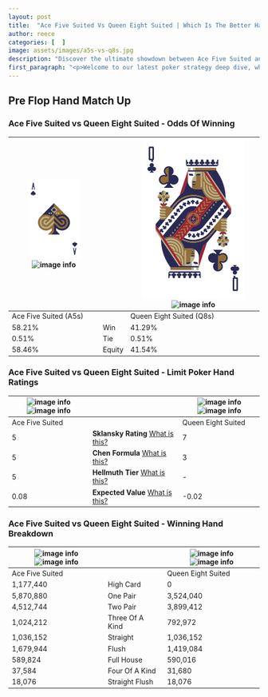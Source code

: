 ```yaml
---
layout: post
title:  "Ace Five Suited Vs Queen Eight Suited | Which Is The Better Hand In Poker? A Complete Guide"
author: reece
categories: [  ]
image: assets/images/a5s-vs-q8s.jpg
description: "Discover the ultimate showdown between Ace Five Suited and Queen Eight Suited in poker! Uncover the odds, strategies, and scenarios where one hand triumphs over the other. Get ready to up your poker game with this thrilling analysis."
first_paragraph: "<p>Welcome to our latest poker strategy deep dive, where we're pitting two distinct hands against each other in a high-stakes showdown: Ace Five Suited vs Queen Eight Suited.</p><p>In the dynamic world of poker, every decision counts, and knowing which hand holds the upper hand is key to your success at the table.</p><p>In this article, we'll dissect these two hands, explore the scenarios where one dominates the other, and equip you with the knowledge to make strategic choices that can tip the odds in your favor.</p><p>Get ready to unravel the intriguing dynamics of these poker hands and elevate your game to new heights.</p>"
---
```




[comment]: # (sp0)

## Pre Flop Hand Match Up

<div class="table hand-ratings" markdown="1"> 



### Ace Five Suited vs Queen Eight Suited - Odds Of Winning


    
| ![image info](assets/images/hand1/A.png) ![image info](assets/images/hand1/5s.png) |  | ![image info](assets/images/hand2/Q.png) ![image info](assets/images/hand2/8s.png) |
| -------- | -------- | -------- |
| Ace Five Suited (A5s) |  | Queen Eight Suited (Q8s) |
| 58.21% | Win | 41.29% |
| 0.51% | Tie | 0.51% |
| 58.46% | Equity | 41.54% |




[comment]: # (sp1)



### Ace Five Suited vs Queen Eight Suited - Limit Poker Hand Ratings


    
| ![image info](https://www.riverpairs.com/assets/images/hand1/A.png) ![image info](https://www.riverpairs.com/assets/images/hand1/5s.png) |  | ![image info](https://www.riverpairs.com/assets/images/hand2/Q.png) ![image info](https://www.riverpairs.com/assets/images/hand2/8s.png) |
| -------- | -------- | -------- |
| Ace Five Suited |  | Queen Eight Suited |
| 5 | **Sklansky Rating** [What is this?](/sklansky-rating-explained) | 7 |
| 5 | **Chen Formula** [What is this?](/chen-formula-explained) | 3 |
| 5 | **Hellmuth Tier** [What is this?](/Hellmuth-tier-explained) | - |
| 0.08 | **Expected Value** [What is this?](/expected-value-explained) | -0.02 |




[comment]: # (sp2)



### Ace Five Suited vs Queen Eight Suited - Winning Hand Breakdown


    
| ![image info](https://www.riverpairs.com/assets/images/hand1/A.png) ![image info](https://www.riverpairs.com/assets/images/hand1/5s.png) |  | ![image info](https://www.riverpairs.com/assets/images/hand2/Q.png) ![image info](https://www.riverpairs.com/assets/images/hand2/8s.png) |
| -------- | -------- | -------- |
| Ace Five Suited |  | Queen Eight Suited |
| 1,177,440 | High Card | 0 |
| 5,870,880 | One Pair | 3,524,040 |
| 4,512,744 | Two Pair | 3,899,412 |
| 1,024,212 | Three Of A Kind | 792,972 |
| 1,036,152 | Straight | 1,036,152 |
| 1,679,944 | Flush | 1,419,084 |
| 589,824 | Full House | 590,016 |
| 37,584 | Four Of A Kind | 31,680 |
| 18,076 | Straight Flush | 18,076 |




[comment]: # (sp3)



</div>

[comment]: # (sp4)



[comment]: # (sp5)

